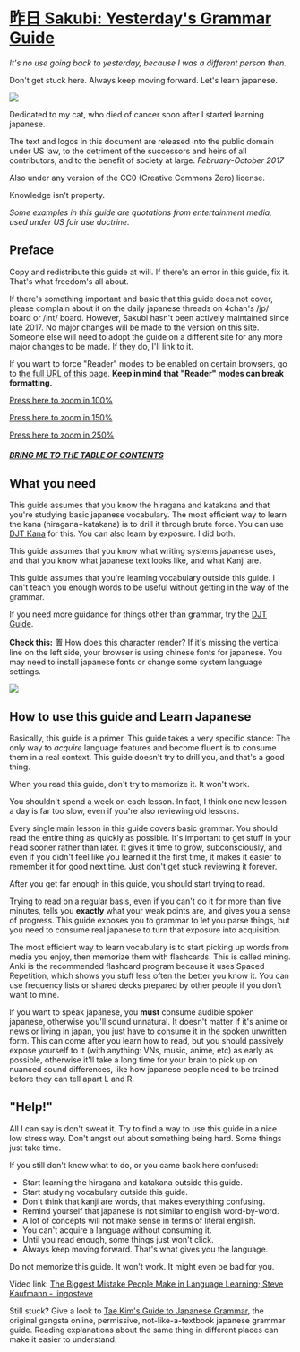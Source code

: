 # [昨日 Sakubi: Yesterday's Grammar Guide](https://sakubi.neocities.org/)

_It's no use going back to yesterday, because I was a different person then._

Don't get stuck here. Always keep moving forward. Let's learn japanese.

![](https://sakubi.neocities.org/sakubi%20yesterday's%20grammar%20guide.png)

Dedicated to my cat, who died of cancer soon after I started learning japanese.

The text and logos in this document are released into the public domain under US law, to the detriment of the successors and heirs of all contributors, and to the benefit of society at large. _February-October 2017_

Also under any version of the CC0 (Creative Commons Zero) license.

Knowledge isn't property.

_Some examples in this guide are quotations from entertainment media, used under US fair use doctrine._

## Preface

Copy and redistribute this guide at will. If there's an error in this guide, fix it. That's what freedom's all about.

If there's something important and basic that this guide does not cover, please complain about it on the daily japanese threads on 4chan's /jp/ board or /int/ board. However, Sakubi hasn't been actively maintained since late 2017. No major changes will be made to the version on this site. Someone else will need to adopt the guide on a different site for any more major changes to be made. If they do, I'll link to it.

If you want to force "Reader" modes to be enabled on certain browsers, go to [the full URL of this page](https://sakubi.neocities.org/index.html). **Keep in mind that "Reader" modes can break formatting.**

[Press here to zoom in 100%](https://sakubi.neocities.org/#)

[Press here to zoom in 150%](https://sakubi.neocities.org/#)

[Press here to zoom in 250%](https://sakubi.neocities.org/#)

##### [BRING ME TO THE TABLE OF CONTENTS](https://sakubi.neocities.org/#toc)

## What you need

This guide assumes that you know the hiragana and katakana and that you're studying basic japanese vocabulary. The most efficient way to learn the kana (hiragana+katakana) is to drill it through brute force. You can use [DJT Kana](https://djtguide.neocities.org/kana/index.html) for this. You can also learn by exposure. I did both.

This guide assumes that you know what writing systems japanese uses, and that you know what japanese text looks like, and what Kanji are.

This guide assumes that you're learning vocabulary outside this guide. I can't teach you enough words to be useful without getting in the way of the grammar.

If you need more guidance for things other than grammar, try the [DJT Guide](https://djtguide.neocities.org/guide.html).

**Check this:** 置 How does this character render? If it's missing the vertical line on the left side, your browser is using chinese fonts for japanese. You may need to install japanese fonts or change some system language settings.

![](https://sakubi.neocities.org/unihan%20test.png)

## How to use this guide and Learn Japanese

Basically, this guide is a primer. This guide takes a very specific stance: The only way to _acquire_ language features and become fluent is to consume them in a real context. This guide doesn't try to drill you, and that's a good thing.

When you read this guide, don't try to memorize it. It won't work.

You shouldn't spend a week on each lesson. In fact, I think one new lesson a day is far too slow, even if you're also reviewing old lessons.

Every single main lesson in this guide covers basic grammar. You should read the entire thing as quickly as possible. It's important to get stuff in your head sooner rather than later. It gives it time to grow, subconsciously, and even if you didn't feel like you learned it the first time, it makes it easier to remember it for good next time. Just don't get stuck reviewing it forever.

After you get far enough in this guide, you should start trying to read.

Trying to read on a regular basis, even if you can't do it for more than five minutes, tells you **exactly** what your weak points are, and gives you a sense of progress. This guide exposes you to grammar to let you parse things, but you need to consume real japanese to turn that exposure into acquisition.

The most efficient way to learn vocabulary is to start picking up words from media you enjoy, then memorize them with flashcards. This is called mining. Anki is the recommended flashcard program because it uses Spaced Repetition, which shows you stuff less often the better you know it. You can use frequency lists or shared decks prepared by other people if you don't want to mine.

If you want to speak japanese, you **must** consume audible spoken japanese, otherwise you'll sound unnatural. It doesn't matter if it's anime or news or living in japan, you just have to consume it in the spoken unwritten form. This can come after you learn how to read, but you should passively expose yourself to it (with anything: VNs, music, anime, etc) as early as possible, otherwise it'll take a long time for your brain to pick up on nuanced sound differences, like how japanese people need to be trained before they can tell apart L and R.

## "Help!"

All I can say is don't sweat it. Try to find a way to use this guide in a nice low stress way. Don't angst out about something being hard. Some things just take time.

If you still don't know what to do, or you came back here confused:

-   Start learning the hiragana and katakana outside this guide.
-   Start studying vocabulary outside this guide.
-   Don't think that kanji are words, that makes everything confusing.
-   Remind yourself that japanese is not similar to english word-by-word.
-   A lot of concepts will not make sense in terms of literal english.
-   You can't acquire a language without consuming it.
-   Until you read enough, some things just won't click.
-   Always keep moving forward. That's what gives you the language.

Do not memorize this guide. It won't work. It might even be bad for you.

Video link: [The Biggest Mistake People Make in Language Learning; Steve Kaufmann - lingosteve](https://www.youtube.com/watch?v=G5IPArDxO40)

Still stuck? Give a look to [Tae Kim's Guide to Japanese Grammar](http://www.guidetojapanese.org/learn/grammar), the original gangsta online, permissive, not-like-a-textbook japanese grammar guide. Reading explanations about the same thing in different places can make it easier to understand.